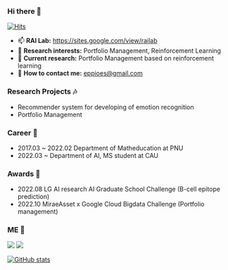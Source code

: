 ### Hi there 👋

[![Hits](https://hits.seeyoufarm.com/api/count/incr/badge.svg?url=https%3A%2F%2Fgithub.com%2FYang-HyunJun&count_bg=%2379C83D&title_bg=%23555555&icon=&icon_color=%23E7E7E7&title=hits&edge_flat=false)](https://hits.seeyoufarm.com)

- 📫 **RAI Lab:** https://sites.google.com/view/railab
- 🔭 **Research interests:** Portfolio Management, Reinforcement Learning
- 🌱 **Current research:** Portfolio Management based on reinforcement learning
- 🤔 **How to contact me:** eppioes@gmail.com <br/>

### Research Projects :notes:
- Recommender system for developing of emotion recognition
- Portfolio Management


### Career :school:
- 2017.03 ~ 2022.02 Department of Matheducation at PNU
- 2022.03 ~         Department of AI, MS student at CAU

### Awards :mega:
- 2022.08 LG AI research AI Graduate School Challenge (B-cell epitope prediction)
- 2022.10 MiraeAsset x Google Cloud Bigdata Challenge (Portfolio management)
### ME 💬
<a href="https://www.notion.so/4ced5dfb89f44f7dbcef2db8faa058fb" target="_blank"><img src="https://img.shields.io/badge/Notion-000000?style=flat square&logo=Notion&logoColor=white"/></a>
<a href="eppioes@gmail.com" target="_blank"><img src="https://img.shields.io/badge/Gmail-EA4335?style=flat-square&logo=Gmail&logoColor=white"/></a>

[![GitHub stats](https://github-readme-stats.vercel.app/api?username=Yang-Hyun-Jun)](https://github.com/anuraghazra/github-readme-stats)

<!--
<img src="https://img.shields.io/badge/Pytorch-EE4C2C?style=flat square&logo=Pytorch&logoColor=white"/></a>
<img src="https://img.shields.io/badge/TensorFlow-FF6F00?style=flat square&logo=TensorFlow&logoColor=white"/></a>
<img src="https://img.shields.io/badge/Python-3776AB?style=flat square&logo=Python&logoColor=white"/></a>
//<img src="https://img.shields.io/badge/MySQL-4479A1?style=flat square&logo=MySQL&logoColor=white"/></a>
//<img src="https://img.shields.io/badge/Amazon AWS-232F3E?style=flat square&logo=Amazon AWS&logoColor=white"/></a>

-->
